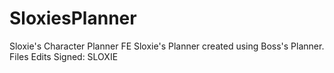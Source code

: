 # SloxiesPlanner
Sloxie's Character Planner FE
Sloxie's Planner created using Boss's Planner. 
Files Edits
Signed: SLOXIE
